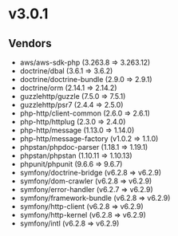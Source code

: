 # v3.0.1

## Vendors

- aws/aws-sdk-php (3.263.8 => 3.263.12)
- doctrine/dbal (3.6.1 => 3.6.2)
- doctrine/doctrine-bundle (2.9.0 => 2.9.1)
- doctrine/orm (2.14.1 => 2.14.2)
- guzzlehttp/guzzle (7.5.0 => 7.5.1)
- guzzlehttp/psr7 (2.4.4 => 2.5.0)
- php-http/client-common (2.6.0 => 2.6.1)
- php-http/httplug (2.3.0 => 2.4.0)
- php-http/message (1.13.0 => 1.14.0)
- php-http/message-factory (v1.0.2 => 1.1.0)
- phpstan/phpdoc-parser (1.18.1 => 1.19.1)
- phpstan/phpstan (1.10.11 => 1.10.13)
- phpunit/phpunit (9.6.6 => 9.6.7)
- symfony/doctrine-bridge (v6.2.8 => v6.2.9)
- symfony/dom-crawler (v6.2.8 => v6.2.9)
- symfony/error-handler (v6.2.7 => v6.2.9)
- symfony/framework-bundle (v6.2.8 => v6.2.9)
- symfony/http-client (v6.2.8 => v6.2.9)
- symfony/http-kernel (v6.2.8 => v6.2.9)
- symfony/intl (v6.2.8 => v6.2.9)
